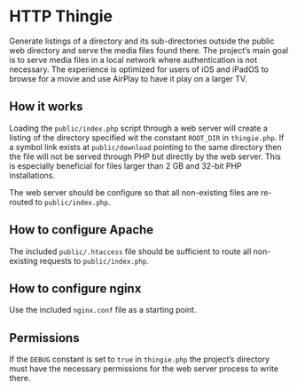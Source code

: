 # HTTP Thingie

Generate listings of a directory and its sub-directories outside the public web directory and serve the media files found there. The project’s main goal is to serve media files in a local network where authentication is not necessary. The experience is optimized for users of iOS and iPadOS to browse for a movie and use AirPlay to have it play on a larger TV.

## How it works

Loading the `public/index.php` script through a web server will create a listing of the directory specified wit the constant `ROOT_DIR` in `thingie.php`. If a symbol link exists at `public/download` pointing to the same directory then the file will not be served through PHP but directly by the web server. This is especially beneficial for files larger than 2 GB and 32-bit PHP installations.

The web server should be configure so that all non-existing files are re-routed to `public/index.php`.

## How to configure Apache

The included `public/.htaccess` file should be sufficient to route all non-existing requests to `public/index.php`.

## How to configure nginx

Use the included `nginx.conf` file as a starting point.

## Permissions

If the `DEBUG` constant is set to `true` in `thingie.php` the project’s directory must have the necessary permissions for the web server process to write there.